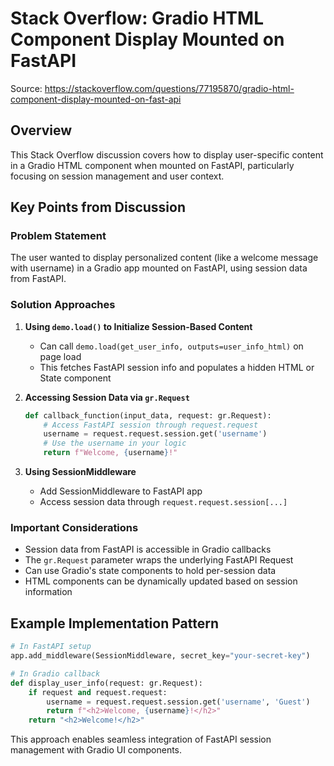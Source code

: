 # Stack Overflow: Gradio HTML Component Display Mounted on FastAPI

Source: https://stackoverflow.com/questions/77195870/gradio-html-component-display-mounted-on-fast-api

## Overview

This Stack Overflow discussion covers how to display user-specific content in a Gradio HTML component when mounted on FastAPI, particularly focusing on session management and user context.

## Key Points from Discussion

### Problem Statement
The user wanted to display personalized content (like a welcome message with username) in a Gradio app mounted on FastAPI, using session data from FastAPI.

### Solution Approaches

1. **Using `demo.load()` to Initialize Session-Based Content**
   - Can call `demo.load(get_user_info, outputs=user_info_html)` on page load
   - This fetches FastAPI session info and populates a hidden HTML or State component

2. **Accessing Session Data via `gr.Request`**
   ```python
   def callback_function(input_data, request: gr.Request):
       # Access FastAPI session through request.request
       username = request.request.session.get('username')
       # Use the username in your logic
       return f"Welcome, {username}!"
   ```

3. **Using SessionMiddleware**
   - Add SessionMiddleware to FastAPI app
   - Access session data through `request.request.session[...]`

### Important Considerations

- Session data from FastAPI is accessible in Gradio callbacks
- The `gr.Request` parameter wraps the underlying FastAPI Request
- Can use Gradio's state components to hold per-session data
- HTML components can be dynamically updated based on session information

## Example Implementation Pattern

```python
# In FastAPI setup
app.add_middleware(SessionMiddleware, secret_key="your-secret-key")

# In Gradio callback
def display_user_info(request: gr.Request):
    if request and request.request:
        username = request.request.session.get('username', 'Guest')
        return f"<h2>Welcome, {username}!</h2>"
    return "<h2>Welcome!</h2>"
```

This approach enables seamless integration of FastAPI session management with Gradio UI components.